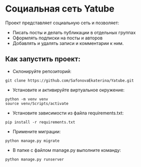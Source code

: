 # Социальная сеть Yatube

Проект представляет социальную сеть и позволяет:
- Писать посты и делать публикации в отдельных группах
- Оформлять подписки на посты и авторов 
- Добавлять и удалять записи и комментарии к ним.

## Как запустить проект: 
- Склонируйте репозиторий:
```
git clone https://github.com/SafonovaEkaterina/Yatube.git
```
- Установите и активируйте виртуальное окружение:
```
python -m venv venv
source venv/Scripts/activate
```
- Установите зависимости из файла requirements.txt:
```
pip install -r requirements.txt
```
- Примените миграции:
```
python manage.py migrate
```
- В папке с файлом manage.py выполните команду:
```
python manage.py runserver
```
